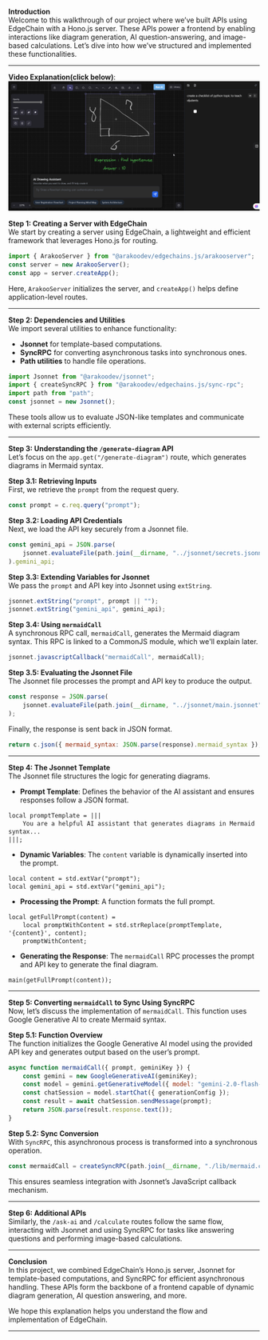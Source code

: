 **Introduction**  
Welcome to this walkthrough of our project where we’ve built APIs using EdgeChain with a Hono.js server. These APIs power a frontend by enabling interactions like diagram generation, AI question-answering, and image-based calculations. Let’s dive into how we’ve structured and implemented these functionalities.

---

**Video Explanation(click below)**:
[![Watch the video](https://raw.githubusercontent.com/sujal011/edgechains-sample/main/AI-Whiteboard-BE/thumbnail.png)](https://youtu.be/TqReTsLuHN0)

**Step 1: Creating a Server with EdgeChain**  
We start by creating a server using EdgeChain, a lightweight and efficient framework that leverages Hono.js for routing.  

```javascript
import { ArakooServer } from "@arakoodev/edgechains.js/arakooserver";
const server = new ArakooServer();
const app = server.createApp();
```

Here, `ArakooServer` initializes the server, and `createApp()` helps define application-level routes.

---

**Step 2: Dependencies and Utilities**  
We import several utilities to enhance functionality:  
- **Jsonnet** for template-based computations.  
- **SyncRPC** for converting asynchronous tasks into synchronous ones.  
- **Path utilities** to handle file operations.

```javascript
import Jsonnet from "@arakoodev/jsonnet";
import { createSyncRPC } from "@arakoodev/edgechains.js/sync-rpc";
import path from "path";
const jsonnet = new Jsonnet();
```

These tools allow us to evaluate JSON-like templates and communicate with external scripts efficiently.

---

**Step 3: Understanding the `/generate-diagram` API**  
Let’s focus on the `app.get("/generate-diagram")` route, which generates diagrams in Mermaid syntax.  

**Step 3.1: Retrieving Inputs**  
First, we retrieve the `prompt` from the request query.  
```javascript
const prompt = c.req.query("prompt");
```

**Step 3.2: Loading API Credentials**  
Next, we load the API key securely from a Jsonnet file.  
```javascript
const gemini_api = JSON.parse(
    jsonnet.evaluateFile(path.join(__dirname, "../jsonnet/secrets.jsonnet"))
).gemini_api;
```

**Step 3.3: Extending Variables for Jsonnet**  
We pass the `prompt` and API key into Jsonnet using `extString`.  
```javascript
jsonnet.extString("prompt", prompt || "");
jsonnet.extString("gemini_api", gemini_api);
```

**Step 3.4: Using `mermaidCall`**  
A synchronous RPC call, `mermaidCall`, generates the Mermaid diagram syntax. This RPC is linked to a CommonJS module, which we'll explain later.  
```javascript
jsonnet.javascriptCallback("mermaidCall", mermaidCall);
```

**Step 3.5: Evaluating the Jsonnet File**  
The Jsonnet file processes the prompt and API key to produce the output.  
```javascript
const response = JSON.parse(
    jsonnet.evaluateFile(path.join(__dirname, "../jsonnet/main.jsonnet"))
);
```

Finally, the response is sent back in JSON format.  
```javascript
return c.json({ mermaid_syntax: JSON.parse(response).mermaid_syntax });
```

---

**Step 4: The Jsonnet Template**  
The Jsonnet file structures the logic for generating diagrams.  

- **Prompt Template**: Defines the behavior of the AI assistant and ensures responses follow a JSON format.  
```jsonnet
local promptTemplate = |||
    You are a helpful AI assistant that generates diagrams in Mermaid syntax...
|||;
```

- **Dynamic Variables**: The `content` variable is dynamically inserted into the prompt.  
```jsonnet
local content = std.extVar("prompt");
local gemini_api = std.extVar("gemini_api");
```

- **Processing the Prompt**: A function formats the full prompt.  
```jsonnet
local getFullPrompt(content) = 
    local promptWithContent = std.strReplace(promptTemplate, '{content}', content);
    promptWithContent;
```

- **Generating the Response**: The `mermaidCall` RPC processes the prompt and API key to generate the final diagram.  
```jsonnet
main(getFullPrompt(content));
```

---

**Step 5: Converting `mermaidCall` to Sync Using SyncRPC**  
Now, let’s discuss the implementation of `mermaidCall`. This function uses Google Generative AI to create Mermaid syntax.

**Step 5.1: Function Overview**  
The function initializes the Google Generative AI model using the provided API key and generates output based on the user’s prompt.  
```javascript
async function mermaidCall({ prompt, geminiKey }) {
    const gemini = new GoogleGenerativeAI(geminiKey);
    const model = gemini.getGenerativeModel({ model: "gemini-2.0-flash-exp" });
    const chatSession = model.startChat({ generationConfig });
    const result = await chatSession.sendMessage(prompt);
    return JSON.parse(result.response.text());
}
```

**Step 5.2: Sync Conversion**  
With `SyncRPC`, this asynchronous process is transformed into a synchronous operation.  
```javascript
const mermaidCall = createSyncRPC(path.join(__dirname, "./lib/mermaid.cjs"));
```

This ensures seamless integration with Jsonnet’s JavaScript callback mechanism.

---

**Step 6: Additional APIs**  
Similarly, the `/ask-ai` and `/calculate` routes follow the same flow, interacting with Jsonnet and using SyncRPC for tasks like answering questions and performing image-based calculations.

---

**Conclusion**  
In this project, we combined EdgeChain’s Hono.js server, Jsonnet for template-based computations, and SyncRPC for efficient asynchronous handling. These APIs form the backbone of a frontend capable of dynamic diagram generation, AI question answering, and more.  

We hope this explanation helps you understand the flow and implementation of EdgeChain.

--- 

